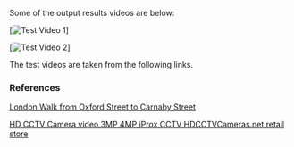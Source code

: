 Some of the output results videos are below:

[![Test Video 1](https://www.youtube.com/watch?v=Q5en44y66w8)]

[![Test Video 2](https://www.youtube.com/watch?v=05zBvuf19fQ)]

The test videos are taken from the following links.
### References
[London Walk from Oxford Street to Carnaby Street](https://www.youtube.com/watch?v=NyLF8nHIquM&t=556s)

[HD CCTV Camera video 3MP 4MP iProx CCTV HDCCTVCameras.net retail store](https://www.youtube.com/watch?v=KMJS66jBtVQ)
